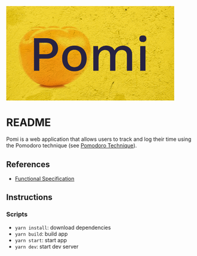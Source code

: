 <img src="./docs/assets/pomi-logo.png" width="450px"/>

# README

Pomi is a web application that allows users to track and log their time using the Pomodoro technique (see [Pomodoro Technique](https://francescocirillo.com/pages/pomodoro-technique
)).

## References
 - [Functional Specification](./docs/pomi-functional-spec.md)

## Instructions
### Scripts
 - `yarn install`: download dependencies
 - `yarn build`: build app
 - `yarn start`: start app
 - `yarn dev`: start dev server

